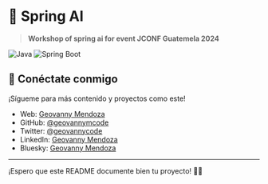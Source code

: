 # 📌 Spring AI

> **Workshop of spring ai for event JCONF Guatemela 2024**

![Java](https://img.shields.io/badge/Java-21-blue?style=flat-square)
![Spring Boot](https://img.shields.io/badge/Spring%20Boot-3.4.1-brightgreen?style=flat-square)

## 🌟 Conéctate conmigo
¡Sígueme para más contenido y proyectos como este!

- Web: [Geovanny Mendoza](https://geovannycode.com/)
- GitHub: [@geovannymcode](https://github.com/geovannymcode)
- Twitter: [@geovannycode](https://x.com/geovannycode)
- LinkedIn: [Geovanny Mendoza](https://www.linkedin.com/in/geovannycode/)
- Bluesky: [Geovanny Mendoza](https://bsky.app/profile/geovannycode.bsky.social)

---

¡Espero que este README documente bien tu proyecto! 🚀🔥
